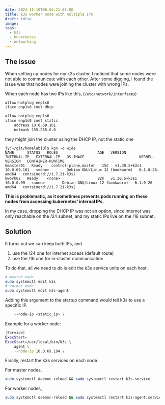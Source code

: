 ```yaml
---
date: 2024-11-10T06:56:21-07:00
title: k3s worker node with multiple IPs
draft: false
image: 
tags:
  - k3s
  - kubernetes
  - networking
---
```


## The issue
When setting up nodes for my k3s cluster, I noticed that some nodes were not able to communicate with each other. After some digging, I found the issue was that nodes were joining the cluster with wrong IPs.

When each node has two IPs like this, (`/etc/network/interfaces`)
```bash
allow-hotplug enp1s0
iface enp1s0 inet dhcp

allow-hotplug enp1s0
iface enp1s0 inet static
    address 10.0.69.101
    netmask 255.255.0.0
```

they might join the cluster using the DHCP IP, not the static one
```
jy:~/git/homelab{0}$ kgn -o wide
NAME      STATUS   ROLES                  AGE   VERSION        INTERNAL-IP   EXTERNAL-IP   OS-IMAGE                         KERNEL-VERSION   CONTAINER-RUNTIME
kmaster01   Ready    control-plane,master   15d   v1.30.5+k3s1   10.0.69.101   <none>        Debian GNU/Linux 12 (bookworm)   6.1.0-26-amd64   containerd://1.7.21-k3s2
kwork02   Ready    <none>                 82m   v1.30.5+k3s1   10.0.0.99   <none>        Debian GNU/Linux 12 (bookworm)   6.1.0-26-amd64   containerd://1.7.21-k3s2
```

**This is problematic, as it sometimes prevents pods running on these nodes from accessing kubernetes' internal IPs.**

In my case, dropping the DHCP IP was not an option, since internet was only reachable on the /24 subnet, and my static IPs live on the /16 subnet.

## Solution
It turns out we can keep both IPs, and
1. use the /24 one for internet access (default route)
2. use the /16 one for in-cluster communication

To do that, all we need to do is edit the k3s service units on each host.
```bash
# master node
sudo systemctl edit k3s
# worker node
sudo systemctl edit k3s-agent
```

Adding this argument to the startup command would tell k3s to use a specific IP.
```bash
    --node-ip <static_ip> \
```
Example for a worker node:
```bash
[Service]
ExecStart=
ExecStart=/usr/local/bin/k3s \
    agent \
    --node-ip 10.0.69.104 \
```

Finally, restart the k3s services on each node.

For master nodes,
```bash
sudo systemctl daemon-reload && sudo systemctl restart k3s.service
```
For worker nodes,
```bash
sudo systemctl daemon-reload && sudo systemctl restart k3s-agent.service
```
